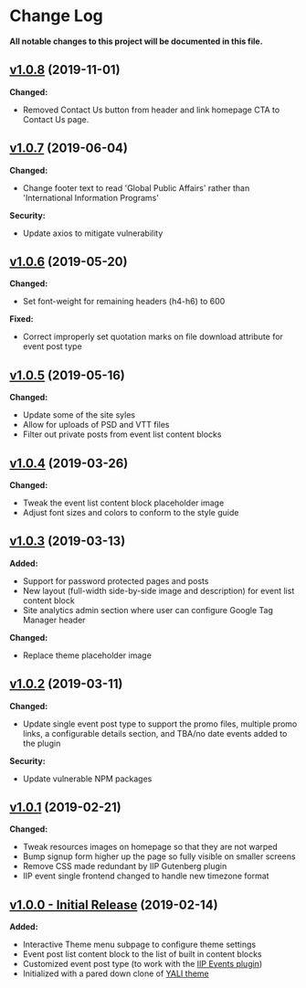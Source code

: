 # Change Log
**All notable changes to this project will be documented in this file.**

## [v1.0.8](https://github.com/IIP-Design/interactive-theme/tree/v1.0.8) (2019-11-01)

**Changed:**
- Removed Contact Us button from header and link homepage CTA to Contact Us page.

## [v1.0.7](https://github.com/IIP-Design/interactive-theme/tree/v1.0.7) (2019-06-04)

**Changed:**
- Change footer text to read 'Global Public Affairs' rather than 'International Information Programs'

**Security:**
- Update axios to mitigate vulnerability

## [v1.0.6](https://github.com/IIP-Design/interactive-theme/tree/v1.0.6) (2019-05-20)

**Changed:**
- Set font-weight for remaining headers (h4-h6) to 600

**Fixed:**
- Correct improperly set quotation marks on file download attribute for event post type

## [v1.0.5](https://github.com/IIP-Design/interactive-theme/tree/v1.0.5) (2019-05-16)

**Changed:**
- Update some of the site syles
- Allow for uploads of PSD and VTT files
- Filter out private posts from event list content blocks

## [v1.0.4](https://github.com/IIP-Design/interactive-theme/tree/v1.0.4) (2019-03-26)

**Changed:**
- Tweak the event list content block placeholder image
- Adjust font sizes and colors to conform to the style guide

## [v1.0.3](https://github.com/IIP-Design/interactive-theme/tree/v1.0.3) (2019-03-13)

**Added:**
- Support for password protected pages and posts
- New layout (full-width side-by-side image and description) for event list content block
- Site analytics admin section where user can configure Google Tag Manager header

**Changed:**
- Replace theme placeholder image

## [v1.0.2](https://github.com/IIP-Design/interactive-theme/tree/v1.0.2) (2019-03-11)

**Changed:**
- Update single event post type to support the promo files, multiple promo links, a configurable details section, and TBA/no date events added to the plugin

**Security:**
- Update vulnerable NPM packages

## [v1.0.1](https://github.com/IIP-Design/interactive-theme/tree/v1.0.1) (2019-02-21)

**Changed:**
- Tweak resources images on homepage so that they are not warped
- Bump signup form higher up the page so fully visible on smaller screens
- Remove CSS made redundant by IIP Gutenberg plugin
- IIP event single frontend changed to handle new timezone format

## [v1.0.0 - Initial Release](https://github.com/IIP-Design/interactive-theme/tree/v1.0.0) (2019-02-14)

**Added:**

- Interactive Theme menu subpage to configure theme settings
- Event post list content block to the list of built in content blocks
- Customized event post type (to work with the [IIP Events plugin](https://github.com/IIP-Design/iip-events))
- Initialized with a pared down clone of [YALI theme](https://github.com/IIP-Design/yali-theme)